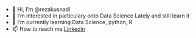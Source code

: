 - 👋 Hi, I’m @rezakusnadi
- 👀 I’m interested in particulary onto Data Science Lately and still learn it
- 🌱 I’m currently learning Data Science, python, R
- 📫 How to reach me [Linkedin](https://www.linkedin.com/in/rezakusnadi/)

<!---
rezakusnadi/rezakusnadi is a ✨ special ✨ repository because its `README.md` (this file) appears on your GitHub profile.
You can click the Preview link to take a look at your changes.
--->

